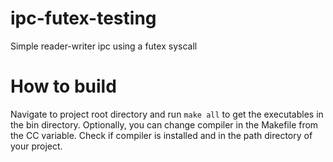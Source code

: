 # ipc-futex-testing
Simple reader-writer ipc using a futex syscall

# How to build
Navigate to project root directory and run `make all` to get the executables in the bin directory. Optionally, you can change compiler in the Makefile from the CC variable. Check if compiler is installed and in the path directory of your project.
